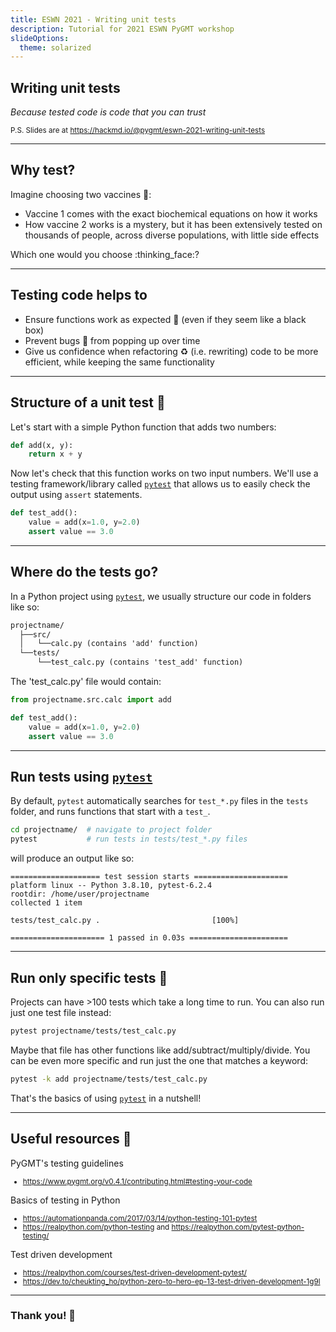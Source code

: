 ```yaml
---
title: ESWN 2021 - Writing unit tests
description: Tutorial for 2021 ESWN PyGMT workshop
slideOptions:
  theme: solarized
---
```


## Writing unit tests

*Because tested code is code that you can trust*

<!-- Put the link to this slide here so people can follow -->
<small> P.S. Slides are at https://hackmd.io/@pygmt/eswn-2021-writing-unit-tests</small>

---

## Why test?

Imagine choosing two vaccines :syringe::

- Vaccine 1 comes with the exact biochemical equations on how it works
- How vaccine 2 works is a mystery, but it has been extensively tested on thousands of people, across diverse populations, with little side effects

Which one would you choose :thinking_face:?

---

## Testing code helps to

- Ensure functions work as expected :green_heart: (even if they seem like a black box)
- Prevent bugs :bug: from popping up over time
- Give us confidence when refactoring :recycle: (i.e. rewriting) code to be more efficient, while keeping the same functionality

---

## Structure of a unit test 🧪

Let's start with a simple Python function that adds two numbers:

```python
def add(x, y):
    return x + y
```

Now let's check that this function works on two input numbers. We'll use a testing framework/library called [`pytest`](https://docs.pytest.org/en/6.2.x/) that allows us to easily check the output using `assert` statements.

```python
def test_add():
    value = add(x=1.0, y=2.0)
    assert value == 3.0
```

---

## Where do the tests go?

In a Python project using [`pytest`](https://docs.pytest.org/en/6.2.x/), we usually structure our code in folders like so:

```markdown
projectname/
  ├──src/
  │   └──calc.py (contains 'add' function)
  └──tests/
      └──test_calc.py (contains 'test_add' function)
```

The 'test_calc.py' file would contain:

```python
from projectname.src.calc import add

def test_add():
    value = add(x=1.0, y=2.0)
    assert value == 3.0
```

---

## Run tests using [`pytest`](https://docs.pytest.org/en/6.2.x/)

By default, `pytest` automatically searches for `test_*.py` files in the `tests` folder, and runs functions that start with a `test_`.

```bash
cd projectname/  # navigate to project folder
pytest           # run tests in tests/test_*.py files
```

will produce an output like so:

```python-traceback
==================== test session starts =====================
platform linux -- Python 3.8.10, pytest-6.2.4
rootdir: /home/user/projectname
collected 1 item

tests/test_calc.py .                         [100%]

===================== 1 passed in 0.03s ======================
```

---

## Run only specific tests 🎯

Projects can have >100 tests which take a long time to run. You can also run just one test file instead:

```bash
pytest projectname/tests/test_calc.py
```

Maybe that file has other functions like add/subtract/multiply/divide. You can be even more specific and run just the one that matches a keyword:

```bash
pytest -k add projectname/tests/test_calc.py
```

That's the basics of using [`pytest`](https://docs.pytest.org/en/6.2.x/) in a nutshell!

---

## Useful resources :open_book:

PyGMT's testing guidelines

<small>

- https://www.pygmt.org/v0.4.1/contributing.html#testing-your-code

</small>

Basics of testing in Python

<small>

- https://automationpanda.com/2017/03/14/python-testing-101-pytest
- https://realpython.com/python-testing and https://realpython.com/pytest-python-testing/

</small>

Test driven development

<small>

- https://realpython.com/courses/test-driven-development-pytest/
- https://dev.to/cheukting_ho/python-zero-to-hero-ep-13-test-driven-development-1g9l

</small>

---

### Thank you! :sheep:
